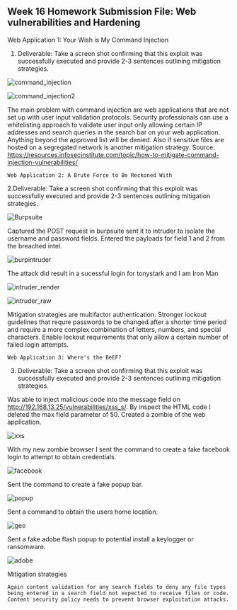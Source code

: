 ## Week 16 Homework Submission File: Web vulnerabilities and Hardening 


Web Application 1: Your Wish is My Command Injection


1. Deliverable: Take a screen shot confirming that this exploit was successfully executed and provide 2-3 sentences outlining mitigation strategies.


![command_injection](images/Command_injection.png)

![command_injection2](images/Command_injection2.png)



The main problem with command injection are web applications that are not set up with user input validation protocols. Security professionals can use a whitelisting approach to validate user input only allowing certain IP addresses and search queries in the search bar on your web application. Anything beyond the approved list will be denied. Also if sensitive files are hosted on a segregated network is another mitigation strategy. Source: https://resources.infosecinstitute.com/topic/how-to-mitigate-command-injection-vulnerabilities/










    Web Application 2: A Brute Force to Be Reckoned With


2.Deliverable: Take a screen shot confirming that this exploit was successfully executed and provide 2-3 sentences outlining mitigation strategies.




![Burpsuite](images/burp_intruder5.png)



Captured the POST request in burpsuite sent it to intruder to isolate the username and password fields. Entered the payloads for field 1 and 2 from the breached intel. 


![burpintruder](images/burp_intruder4.png)





The attack did result in a sucessful login for tonystark and I am Iron Man


![intruder_render](images/burp_intruder2.png)


![intruder_raw](images/burp_intruder3.png)





Mitigation strategies are multifactor authentication. Stronger lockout guidelines that requre passwords to be changed after a shorter time period and require a more complex combination of letters, numbers, and special characters. Enable lockout requirements that only allow a certain number of failed login attempts. 

















    Web Application 3: Where's the BeEF?



3. Deliverable: Take a screen shot confirming that this exploit was successfully executed and provide 2-3 sentences outlining mitigation strategies.


Was able to inject malicious code into the message field on http://192.168.13.25/vulnerabilities/xss_s/. By inspect the HTML code I deleted the max field parameter of 50. Created a zombie of the web application. 


![xxs](images/xxs.png)





With my new zombie browser I sent the command to create a fake facebook login to attempt to obtain credentials. 


![facebook](images/facebook_login2.png)





Sent the command to create a fake popup bar. 



![popup](images/popup.png)






Sent a command to obtain the users home location.



![geo](images/geolocation.png)





Sent a fake adobe flash popup to potential install a keylogger or ransomware.


![adobe](images/adobe_flash_popup.png)







Mitigation strategies 

    Again content validation for any search fields to deny any file types being entered in a search field not expected to receive files or code. Content security policy needs to prevent browser exploitation attacks. 





